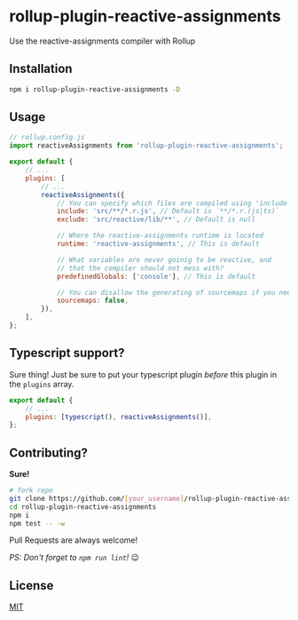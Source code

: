 # rollup-plugin-reactive-assignments

Use the reactive-assignments compiler with Rollup

## Installation

```sh
npm i rollup-plugin-reactive-assignments -D
```

## Usage

```js
// rollup.config.js
import reactiveAssignments from 'rollup-plugin-reactive-assignments';

export default {
	// ...
	plugins: [
		// ...
		reactiveAssignments({
			// You can specify which files are compiled using 'include' and 'exclude'
			include: 'src/**/*.r.js', // Default is `**/*.r.(js|ts)`
			exclude: 'src/reactive/lib/**', // Default is null

			// Where the reactive-assignments runtime is located
			runtime: 'reactive-assignments', // This is default

			// What variables are never goinig to be reactive, and
			// that the compiler should not mess with?
			predefinedGlobals: ['console'], // This is default

			// You can disallow the generating of sourcemaps if you need to
			sourcemaps: false,
		}),
	],
};
```

## Typescript support?

Sure thing! Just be sure to put your typescript plugin _before_ this plugin in the `plugins` array.

```js
export default {
	// ...
	plugins: [typescript(), reactiveAssignments()],
};
```

## Contributing?

**Sure!**

```sh
# fork repo
git clone https://github.com/[your_username]/rollup-plugin-reactive-assignments.git
cd rollup-plugin-reactive-assignments
npm i
npm test -- -w
```

Pull Requests are always welcome!

_PS: Don't forget to `npm run lint`!_ :wink:

## License

[MIT](/LICENSE)
